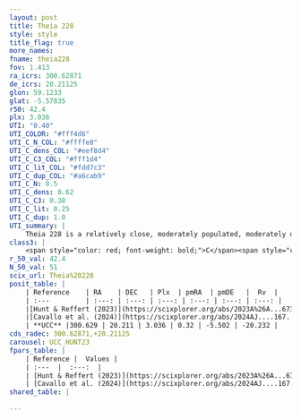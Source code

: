 ```yaml
---
layout: post
title: Theia 228
style: style
title_flag: true
more_names: 
fname: theia228
fov: 1.413
ra_icrs: 300.62871
de_icrs: 20.21125
glon: 59.1233
glat: -5.57835
r50: 42.4
plx: 3.036
UTI: "0.40"
UTI_COLOR: "#fff4d6"
UTI_C_N_COL: "#ffffe8"
UTI_C_dens_COL: "#eef8d4"
UTI_C_C3_COL: "#fff1d4"
UTI_C_lit_COL: "#fdd7c3"
UTI_C_dup_COL: "#a6cab9"
UTI_C_N: 0.5
UTI_C_dens: 0.62
UTI_C_C3: 0.38
UTI_C_lit: 0.25
UTI_C_dup: 1.0
UTI_summary: |
    Theia 228 is a relatively close, moderately populated, moderately dense object of low C3 quality. It was recently reported in the literature.
class3: |
    <span style="color: red; font-weight: bold;">C</span><span style="color: #FFC300; font-weight: bold;">B</span>
r_50_val: 42.4
N_50_val: 51
scix_url: Theia%20228
posit_table: |
    | Reference    | RA    | DEC   | Plx  | pmRA  | pmDE   |  Rv  |
    | :---         | :---: | :---: | :---: | :---: | :---: | :---: |
    |[Hunt & Reffert (2023)](https://scixplorer.org/abs/2023A%26A...673A.114H) | 300.308 | 19.648 | 2.981 | 0.62 | -5.343 | -22.303 |
    |[Cavallo et al. (2024)](https://scixplorer.org/abs/2024AJ....167...12C) | 301.868 | 21.024 | 3.008 | -- | -- | -- |
    | **UCC** |300.629 | 20.211 | 3.036 | 0.32 | -5.502 | -20.232 | 
cds_radec: 300.62871,+20.21125
carousel: UCC_HUNT23
fpars_table: |
    | Reference |  Values |
    | :---  |  :---:  |
    | [Hunt & Reffert (2023)](https://scixplorer.org/abs/2023A%26A...673A.114H) | `AV50=0.12, diffAV50=0.567, MOD50=7.513, logAge50=7.99` |
    | [Cavallo et al. (2024)](https://scixplorer.org/abs/2024AJ....167...12C) | `AV50=0.44, dMod50=7.75, logAge50=7.73, [Fe/H]50=0.3` |
shared_table: |
    
---
```

